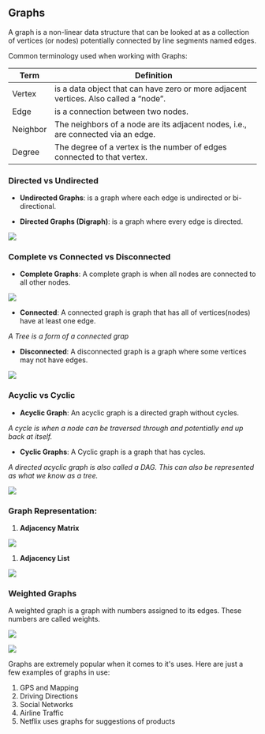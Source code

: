 ## Graphs

A graph is a non-linear data structure that can be looked at as a collection of vertices (or nodes) potentially connected by line segments named edges.


Common terminology used when working with Graphs:

| Term | Definition |
|--|--|
| Vertex | is a data object that can have zero or more adjacent vertices. Also called a “node”. |
| Edge | is a connection between two nodes. |
| Neighbor | The neighbors of a node are its adjacent nodes, i.e., are connected via an edge. |
| Degree | The degree of a vertex is the number of edges connected to that vertex. |


### Directed vs Undirected


- **Undirected Graphs**: is a graph where each edge is undirected or bi-directional.


- **Directed Graphs (Digraph)**: is a graph where every edge is directed.

![](https://i.imgur.com/JWL96oK.png)


### Complete vs Connected vs Disconnected

- **Complete Graphs**: A complete graph is when all nodes are connected to all other nodes.

![](https://d2r55xnwy6nx47.cloudfront.net/uploads/2020/02/Ringels_Figs01.jpg)

- **Connected**: A connected graph is graph that has all of vertices(nodes) have at least one edge.

*A Tree is a form of a connected grap*

- **Disconnected**: A disconnected graph is a graph where some vertices may not have edges.

![](https://i0.wp.com/algorithms.tutorialhorizon.com/files/2019/10/Connected-Undirected-Graph-Example.png?resize=967%2C397&ssl=1)


### Acyclic vs Cyclic

- **Acyclic Graph**: An acyclic graph is a directed graph without cycles.

*A cycle is when a node can be traversed through and potentially end up back at itself.*

- **Cyclic Graphs**: A Cyclic graph is a graph that has cycles.

*A directed acyclic graph is also called a DAG. This can also be represented as what we know as a tree.*

![](https://apprize.best/php/hadoop_1/hadoop_1.files/image190.jpg)


### Graph Representation:

1. **Adjacency Matrix**

![](https://static.javatpoint.com/ds/images/sequential-representation.png)

1. **Adjacency List**

![](https://i.imgur.com/ylcZpyH.jpg)

### Weighted Graphs

A weighted graph is a graph with numbers assigned to its edges. These numbers are called weights.

![](https://static.javatpoint.com/ds/images/sequential-representation3.png)

![](https://i.imgur.com/ylcZpyH.jpg)


Graphs are extremely popular when it comes to it's uses. Here are just
a few examples of graphs in use:

1. GPS and Mapping
1. Driving Directions
1. Social Networks
1. Airline Traffic
1. Netflix uses graphs for suggestions of products
